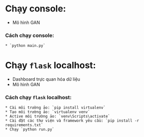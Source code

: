 # Chạy console:
* Mô hình GAN
### Cách chạy console:
    * `python main.py`

# Chạy `flask` localhost:
* Dashboard trực quan hóa dữ liệu
* Mô hình GAN
### Cách chạy `flask` localhost:
    * Cài môi trường ảo: `pip install virtualenv`
    * Tạo môi trường ảo: `virtualenv venv`
    * Active môi trường ảo: `venv\Scripts\activate`
    * Cài đặt các thư viện và framework yêu cầu: `pip install -r requirements.txt`
    * Chạy `python run.py`